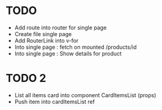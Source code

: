 # TODO

- Add route into router for single page
- Create file single page
- Add RouterLink into v-for
- Into single page : fetch on mounted /products/id
- Into single page : Show details for product


# TODO 2
- List all items card into component CardItemsList (props)
- Push item into cardItemsList ref